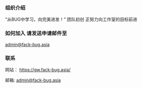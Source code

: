 ### 组织介绍
“从BUG中学习，向完美进发！”
团队初创 正努力向工作室的目标前进

### 如何加入 请发送申请邮件至
admin@fack-bug.asia

### 联系
网站：
https://gw.fack-bug.asia/

邮箱:
admin@fack-bug.asia
